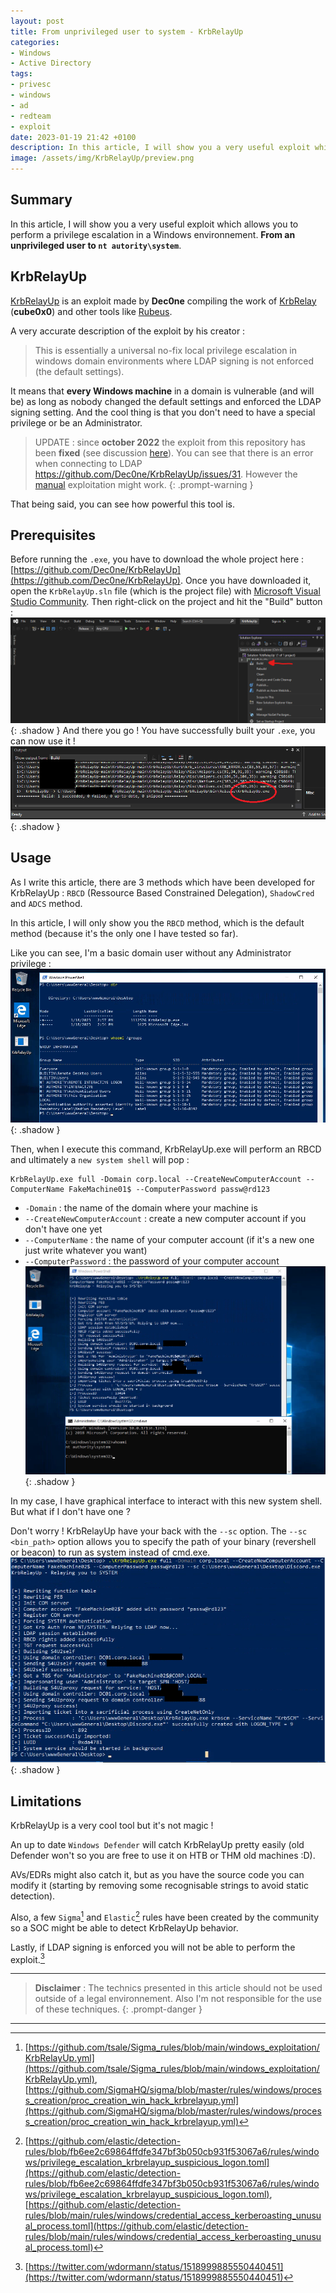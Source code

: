 ```yaml
---
layout: post
title: From unprivileged user to system - KrbRelayUp
categories:
- Windows
- Active Directory
tags:
- privesc
- windows
- ad
- redteam
- exploit
date: 2023-01-19 21:42 +0100
description: In this article, I will show you a very useful exploit which allows you to perform a privilege escalation in a Windows environnement. From an unprivileged user to nt autority\system.
image: /assets/img/KrbRelayUp/preview.png
---
```

## Summary
In this article, I will show you a very useful exploit which allows you to perform a privilege escalation in a Windows environnement. **From an unprivileged user to `nt autority\system`**.
## KrbRelayUp
[KrbRelayUp](https://github.com/Dec0ne/KrbRelayUp) is an exploit made by **Dec0ne** compiling the work of [KrbRelay](https://github.com/cube0x0/KrbRelay) (**cube0x0**) and other tools like [Rubeus](https://github.com/GhostPack/Rubeus/).

A very accurate description of the exploit by his creator :
> This is essentially a universal no-fix local privilege escalation in windows domain environments where LDAP signing is not enforced (the default settings). 

It means that **every Windows machine** in a domain is vulnerable (and will be) as long as nobody changed the default settings and enforced the LDAP signing setting.
And the cool thing is that you don't need to have a special privilege or be an Administrator.

> UPDATE : since **october 2022** the exploit from this repository has been **fixed** (see discussion [here](https://twitter.com/_Imm0/status/1583187655222706177)). You can see that there is an error when connecting to LDAP https://github.com/Dec0ne/KrbRelayUp/issues/31. However the [manual](https://gist.github.com/tothi/bf6c59d6de5d0c9710f23dae5750c4b9) exploitation might work.
{: .prompt-warning }

That being said, you can see how powerful this tool is.
## Prerequisites
Before running the `.exe`, you have to download the whole project here : [https://github.com/Dec0ne/KrbRelayUp](https://github.com/Dec0ne/KrbRelayUp).
Once you have downloaded it, open the `KrbRelayUp.sln` file (which is the project file) with [Microsoft Visual Studio Community](https://visualstudio.microsoft.com/fr/free-developer-offers/).
Then right-click on the project and hit the "Build" button :
![Build .exe](/assets/img/KrbRelayUp/KrbRelayUp_1.png){: .shadow }
And there you go ! You have successfully built your `.exe`, you can now use it !
![Build .exe](/assets/img/KrbRelayUp/KrbRelayUp_2.png){: .shadow }
## Usage
As I write this article, there are 3 methods which have been developed for KrbRelayUp :
`RBCD` (Ressource Based Constrained Delegation), `ShadowCred` and `ADCS` method.

In this article, I will only show you the `RBCD` method, which is the default method (because it's the only one I have tested so far).

Like you can see, I'm a basic domain user without any Administrator privilege :
![whoami](/assets/img/KrbRelayUp/KrbRelayUp_3.png){: .shadow }

Then, when I execute this command, KrbRelayUp.exe will perform an RBCD and ultimately a `new system shell` will pop :
```shell
KrbRelayUp.exe full -Domain corp.local --CreateNewComputerAccount --ComputerName FakeMachine01$ --ComputerPassword passw@rd123
```
* `-Domain` : the name of the domain where your machine is
* `--CreateNewComputerAccount` : create a new computer account if you don't have one yet
* `--ComputerName` : the name of your computer account (if it's a new one just write whatever you want)
* `--ComputerPassword` : the password of your computer account
![execution](/assets/img/KrbRelayUp/KrbRelayUp_4.png){: .shadow }

In my case, I have graphical interface to interact with this new system shell. But what if I don't have one ?

Don't worry ! KrbRelayUp have your back with the `--sc` option. 
The `--sc <bin_path>` option allows you to specify the path of your binary (revershell or beacon) to run as system instead of cmd.exe.
![execution sc](/assets/img/KrbRelayUp/KrbRelayUp_5.png){: .shadow }
## Limitations
KrbRelayUp is a very cool tool but it's not magic !

An up to date `Windows Defender` will catch KrbRelayUp pretty easily (old Defender won't so you are free to use it on HTB or THM old machines :D).

AVs/EDRs might also catch it, but as you have the source code you can modify it (starting by removing some recognisable strings to avoid static detection).

Also, a few `Sigma`[^1] and `Elastic`[^2] rules  have been created by the community so a SOC might be able to detect KrbRelayUp behavior.

Lastly, if LDAP signing is enforced you will not be able to perform the exploit.[^3]

---
> **Disclaimer** : The technics presented in this article should not be used outside of a legal environnement. Also I'm not responsible for the use of these techniques.
{: .prompt-danger }

---
[^1]: [https://github.com/tsale/Sigma_rules/blob/main/windows_exploitation/KrbRelayUp.yml](https://github.com/tsale/Sigma_rules/blob/main/windows_exploitation/KrbRelayUp.yml), [https://github.com/SigmaHQ/sigma/blob/master/rules/windows/process_creation/proc_creation_win_hack_krbrelayup.yml](https://github.com/SigmaHQ/sigma/blob/master/rules/windows/process_creation/proc_creation_win_hack_krbrelayup.yml)
[^2]: [https://github.com/elastic/detection-rules/blob/fb6ee2c69864ffdfe347bf3b050cb931f53067a6/rules/windows/privilege_escalation_krbrelayup_suspicious_logon.toml](https://github.com/elastic/detection-rules/blob/fb6ee2c69864ffdfe347bf3b050cb931f53067a6/rules/windows/privilege_escalation_krbrelayup_suspicious_logon.toml), [https://github.com/elastic/detection-rules/blob/main/rules/windows/credential_access_kerberoasting_unusual_process.toml](https://github.com/elastic/detection-rules/blob/main/rules/windows/credential_access_kerberoasting_unusual_process.toml)
[^3]: [https://twitter.com/wdormann/status/1518999885550440451](https://twitter.com/wdormann/status/1518999885550440451)
